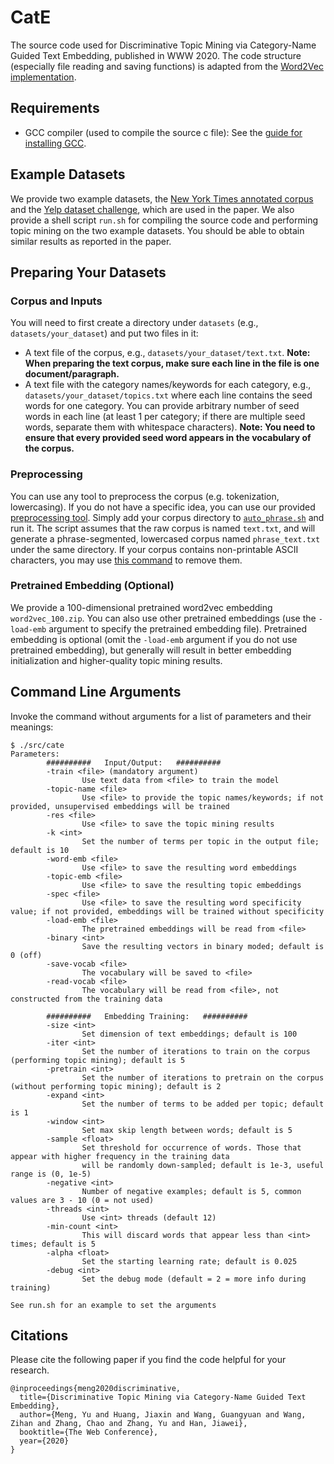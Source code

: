 # CatE

The source code used for Discriminative Topic Mining via Category-Name Guided Text Embedding, published in WWW 2020. The code structure (especially file reading and saving functions) is adapted from the [Word2Vec implementation](https://github.com/tmikolov/word2vec).

## Requirements

* GCC compiler (used to compile the source c file): See the [guide for installing GCC](https://gcc.gnu.org/wiki/InstallingGCC).

## Example Datasets

We provide two example datasets, the [New York Times annotated corpus](datasets/nyt/) and the [Yelp dataset challenge](datasets/yelp/), which are used in the paper. We also provide a shell script ``run.sh`` for compiling the source code and performing topic mining on the two example datasets. You should be able to obtain similar results as reported in the paper.

## Preparing Your Datasets

### Corpus and Inputs

You will need to first create a directory under `datasets` (e.g., `datasets/your_dataset`) and put two files in it:

* A text file of the corpus, e.g., `datasets/your_dataset/text.txt`. **Note: When preparing the text corpus, make sure each line in the file is one document/paragraph.**
* A text file with the category names/keywords for each category, e.g., `datasets/your_dataset/topics.txt` where each line contains the seed words for one category. You can provide arbitrary number of seed words in each line (at least 1 per category; if there are multiple seed words, separate them with whitespace characters). **Note: You need to ensure that every provided seed word appears in the vocabulary of the corpus.**

### Preprocessing

You can use any tool to preprocess the corpus (e.g. tokenization, lowercasing). If you do not have a specific idea, you can use our provided [preprocessing tool](preprocess). Simply add your corpus directory to [`auto_phrase.sh`](/preprocess/auto_phrase.sh#L16) and run it. The script assumes that the raw corpus is named `text.txt`, and will generate a phrase-segmented, lowercased corpus named `phrase_text.txt` under the same directory. If your corpus contains non-printable ASCII characters, you may use [this command](https://stackoverflow.com/a/27480803) to remove them.

### Pretrained Embedding (Optional)

We provide a 100-dimensional pretrained word2vec embedding `word2vec_100.zip`. You can also use other pretrained embeddings (use the `-load-emb` argument to specify the pretrained embedding file). Pretrained embedding is optional (omit the `-load-emb` argument if you do not use pretrained embedding), but generally will result in better embedding initialization and higher-quality topic mining results.

## Command Line Arguments

Invoke the command without arguments for a list of parameters and their meanings:
```
$ ./src/cate
Parameters:
        ##########   Input/Output:   ##########
        -train <file> (mandatory argument)
                Use text data from <file> to train the model
        -topic-name <file>
                Use <file> to provide the topic names/keywords; if not provided, unsupervised embeddings will be trained
        -res <file>
                Use <file> to save the topic mining results
        -k <int>
                Set the number of terms per topic in the output file; default is 10
        -word-emb <file>
                Use <file> to save the resulting word embeddings
        -topic-emb <file>
                Use <file> to save the resulting topic embeddings
        -spec <file>
                Use <file> to save the resulting word specificity value; if not provided, embeddings will be trained without specificity
        -load-emb <file>
                The pretrained embeddings will be read from <file>
        -binary <int>
                Save the resulting vectors in binary moded; default is 0 (off)
        -save-vocab <file>
                The vocabulary will be saved to <file>
        -read-vocab <file>
                The vocabulary will be read from <file>, not constructed from the training data

        ##########   Embedding Training:   ##########
        -size <int>
                Set dimension of text embeddings; default is 100
        -iter <int>
                Set the number of iterations to train on the corpus (performing topic mining); default is 5
        -pretrain <int>
                Set the number of iterations to pretrain on the corpus (without performing topic mining); default is 2
        -expand <int>
                Set the number of terms to be added per topic; default is 1
        -window <int>
                Set max skip length between words; default is 5
        -sample <float>
                Set threshold for occurrence of words. Those that appear with higher frequency in the training data
                will be randomly down-sampled; default is 1e-3, useful range is (0, 1e-5)
        -negative <int>
                Number of negative examples; default is 5, common values are 3 - 10 (0 = not used)
        -threads <int>
                Use <int> threads (default 12)
        -min-count <int>
                This will discard words that appear less than <int> times; default is 5
        -alpha <float>
                Set the starting learning rate; default is 0.025
        -debug <int>
                Set the debug mode (default = 2 = more info during training)

See run.sh for an example to set the arguments
```

## Citations

Please cite the following paper if you find the code helpful for your research.
```
@inproceedings{meng2020discriminative,
  title={Discriminative Topic Mining via Category-Name Guided Text Embedding},
  author={Meng, Yu and Huang, Jiaxin and Wang, Guangyuan and Wang, Zihan and Zhang, Chao and Zhang, Yu and Han, Jiawei},
  booktitle={The Web Conference},
  year={2020}
}
```

